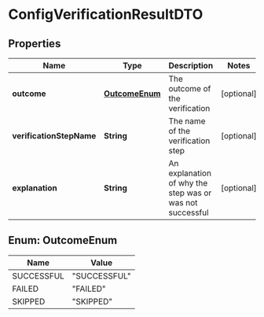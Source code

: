 # ConfigVerificationResultDTO

## Properties
Name | Type | Description | Notes
------------ | ------------- | ------------- | -------------
**outcome** | [**OutcomeEnum**](#OutcomeEnum) | The outcome of the verification |  [optional]
**verificationStepName** | **String** | The name of the verification step |  [optional]
**explanation** | **String** | An explanation of why the step was or was not successful |  [optional]

<a name="OutcomeEnum"></a>
## Enum: OutcomeEnum
Name | Value
---- | -----
SUCCESSFUL | &quot;SUCCESSFUL&quot;
FAILED | &quot;FAILED&quot;
SKIPPED | &quot;SKIPPED&quot;
